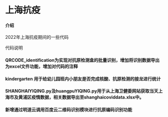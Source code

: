 # 上海抗疫

#### 介绍
2022年上海抗疫期间的一些代码

代码说明

#### QRCODE_identification为实现对抗原检测盒的批量识别，增加将识别数据导出为excel文件功能，增加对代码的注释

#### kindergarten 用于给幼儿园班内小朋友是否完成核酸、抗原检测的接龙进行统计

#### SHANGHAIYIQING.py及huangpuYIQING.py用于从上海卫健委网站获取当天上海市及黄浦区疫情数据，相关数据导出至shanghaicoviddata.xlsx中。

#### 新增通过明道云调用百度云二维码识别模块进行抗原编码识别功能
